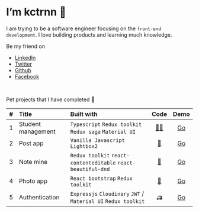 # I’m kctrnn 👋

I am trying to be a software engineer focusing on the `front-end development`. I love building products and learning much knowledge.

Be my friend on

- [LinkedIn](https://www.linkedin.com/in/kctrnn/)
- [Twitter](https://twitter.com/kctrnn)
- [Github](https://github.com/kctrnn)
- [Facebook](https://www.facebook.com/kctrnn/)

<br/>

Pet projects that I have completed 🚀

|  #  | Title              | Built with                                                     |                       Code                       |                        Demo                         |
| :-: | :----------------- | :------------------------------------------------------------- | :----------------------------------------------: | :-------------------------------------------------: |
|  1  | Student management | `Typescript` `Redux toolkit` `Redux saga` `Material UI`        |    [👨‍🎓](https://github.com/kctrnn/learn-saga)    | [Go](https://student-management-kctrnn.netlify.app) |
|  2  | Post app           | `Vanilla Javascript` `Lightbox2`                               |   [📮](https://github.com/kctrnn/post-app-js)    |     [Go](https://kctrnn.github.io/post-app-js)      |
|  3  | Note mine          | `Redux toolkit` `react-contenteditable` `react-beautiful-dnd`  |    [📔](https://github.com/kctrnn/note-mine)     |         [Go](https://notemine.netlify.app)          |
|  4  | Photo app          | `React bootstrap` `Redux toolkit`                              |    [📸](https://github.com/kctrnn/photo-app)     |     [Go](https://photo-app-kctrnn.netlify.app)      |
|  5  | Authentication     | `Expressjs` `Cloudinary` `JWT` / `Material UI` `Redux toolkit` | [🛺](https://authentication-kctrnn.netlify.app/) |  [Go](https://authentication-kctrnn.netlify.app/)   |

<!-- ![Top Langs](https://github-readme-stats.vercel.app/api/top-langs/?username=kctrnn) -->

<!-- ![kctrnn's GitHub stats](https://github-readme-stats.vercel.app/api?username=kctrnn&show_icons=true) -->
